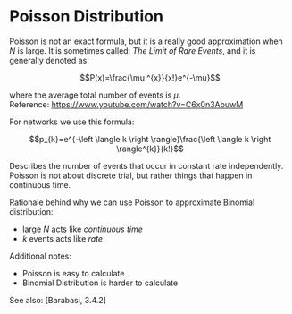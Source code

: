 # Poisson Distribution
Poisson is not an exact formula, but it is a really good approximation when *N* is large. It is sometimes called: *The Limit of Rare Events*, and it is generally denoted as:

$$P(x)=\frac{\mu ^{x}}{x!}e^{-\mu}$$

where the average total number of events is $\mu$.   
Reference: https://www.youtube.com/watch?v=C6x0n3AbuwM

For networks we use this formula:

$$p_{k}=e^{-\left \langle k \right \rangle}\frac{\left \langle k \right \rangle^{k}}{k!}$$

Describes the number of events that occur in constant rate independently. Poisson is not about discrete trial, but rather things that happen in continuous time.

Rationale behind why we can use Poisson to approximate Binomial distribution:
- large *N* acts like *continuous time*
- *k* events acts like *rate*

Additional notes:
- Poisson is easy to calculate
- Binomial Distribution is harder to calculate

See also: [Barabasi, 3.4.2]
